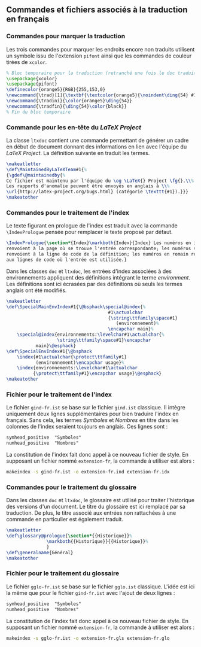 ## Commandes et fichiers associés à la traduction en français

### Commandes pour marquer la traduction

Les trois commandes pour marquer les endroits encore non traduits utilisent un symbole issu de l'extension `pifont` ainsi que les commandes de couleur tirées de `xcolor`.

```tex
% Bloc temporaire pour la traduction (retranché une fois le doc traduit)
\usepackage{xcolor}
\usepackage{pifont}
\definecolor{orange5}{RGB}{255,153,0} 
\newcommand{\trad}[1]{\textbf{\textcolor{orange5}{\noindent\ding{54} #1 \ding{54}}}}
\newcommand{\tradini}{\color{orange5}\ding{54}}
\newcommand{\tradfin}{\ding{54}\color{black}}
% Fin du bloc temporaire
```
### Commande pour les en-tête du *LaTeX Project*

La classe `ltxdoc` contient une commande permettant de générer un cadre en début de document donnant des informations en lien avec l'équipe du *LaTeX Project*. La définition suivante en traduit les termes.

```tex
\makeatletter
\def\MaintainedByLaTeXTeam#1{%
{\gdef\@maintainedby{%
Ce fichier est maintenu par l'équipe du \og \LaTeX{} Project \fg{}.\\%
Les rapports d'anomalie peuvent être envoyés en anglais à \\%
\url{http://latex-project.org/bugs.html} (catégorie \texttt{#1}).}}}
\makeatother
```

### Commandes pour le traitement de l'index

Le texte figurant en prologue de l'index est traduit avec la commande `\IndexPrologue` pensée pour remplacer le texte proposé par défaut. 

```tex
\IndexPrologue{\section*{Index}\markboth{Index}{Index} Les numéros en italique 
renvoient à la page où se trouve l'entrée correspondante; les numéros soulignés
renvoient à la ligne de code de la définition; les numéros en romain renvoient
aux lignes de code où l'entrée est utilisée.}
```

Dans les classes `doc` et `ltxdoc`, les entrées d'index associées à des environnements appliquent des définitions intégrant le terme *environment*. Les définitions sont ici écrasées par des définitions où seuls les termes anglais ont été modifiés.

```tex
\makeatletter
\def\SpecialMainEnvIndex#1{\@bsphack\special@index{%
                                      #1\actualchar
                                      {\string\ttfamily\space#1}
                                         (environnement)%
                                      \encapchar main}%
    \special@index{environnements:\levelchar#1\actualchar{%
                   \string\ttfamily\space#1}\encapchar
           main}\@esphack}
\def\SpecialEnvIndex#1{\@bsphack
    \index{#1\actualchar{\protect\ttfamily#1}
           (environnement)\encapchar usage}%
    \index{environnements:\levelchar#1\actualchar
          {\protect\ttfamily#1}\encapchar usage}\@esphack}
\makeatother
```

### Fichier pour le traitement de l'index

Le fichier `gind-fr.ist` se base sur le fichier `gind.ist` classique. Il intègre uniquement deux lignes supplémentaires pour bien traduire l'index en français. Sans cela, les termes *Symboles* et *Nombres* en titre dans les colonnes de l'index seraient toujours en anglais. Ces lignes sont :

```tex
symhead_positive  "Symboles"
numhead_positive  "Nombres"
```
La constitution de l'index fait donc appel à ce nouveau fichier de style. En supposant un fichier nommé `extension-fr`, la commande à utiliser est alors :

```bash
makeindex -s gind-fr.ist -o extension-fr.ind extension-fr.idx
```

### Commandes pour le traitement du glossaire

Dans les classes `doc` et `ltxdoc`, le glossaire est utilisé pour traiter l'historique des versions d'un document. Le titre du glossaire est ici remplacé par sa traduction. De plus, le titre associé aux entrées non rattachées à une commande en particulier est également traduit.

```tex
\makeatletter
\def\glossary@prologue{\section*{{Historique}}%
               \markboth{{Historique}}{{Historique}}%
               }
\def\generalname{Général}
\makeatother
```

### Fichier pour le traitement du glossaire

Le fichier `gglo-fr.ist` se base sur le fichier `gglo.ist` classique. L'idée est ici la même que pour le fichier `gind-fr.ist` avec l'ajout de deux lignes :

```tex
symhead_positive  "Symboles"
numhead_positive  "Nombres"
```
La constitution de l'index fait donc appel à ce nouveau fichier de style. En supposant un fichier nommé `extension-fr`, la commande à utiliser est alors :

```bash
makeindex -s gglo-fr.ist -o extension-fr.gls extension-fr.glo
```
